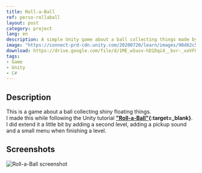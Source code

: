 ```yaml
---
title: Roll-a-Ball
ref: perso-rollaball
layout: post
category: project
lang: en
description: A simple Unity game about a ball collecting things made by following a tutorial
image: "https://connect-prd-cdn.unity.com/20200720/learn/images/98d62c5a-f856-4b1f-ae9f-d92fc780aa8a_MASTER.png.200x0x1.webp"
download: https://drive.google.com/file/d/1ME_wSusv-hD1Dqi4__bvr-_xoVFQh955/view?usp=sharing
tags:
- Game
- Unity
- C#
---
```


## Description

This is a game about a ball collecting shiny floating things.  
I made this while following the Unity tutorial **["Roll-a-Ball"](https://learn.unity.com/project/roll-a-ball){:target=_blank}**.  
I did extend it a little bit by adding a second level, adding a pickup sound and a small menu when finishing a level.

## Screenshots

![Roll-a-Ball screenshot](https://i.imgur.com/Oc5uYKK.png)
